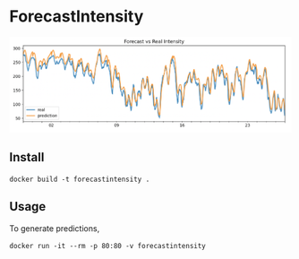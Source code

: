 # ForecastIntensity

![Elastic-Net Forecaster](RealVsPredicted.png)

Install
-------
```
docker build -t forecastintensity .
```

Usage
-----
To generate predictions, 
```
docker run -it --rm -p 80:80 -v forecastintensity
```
